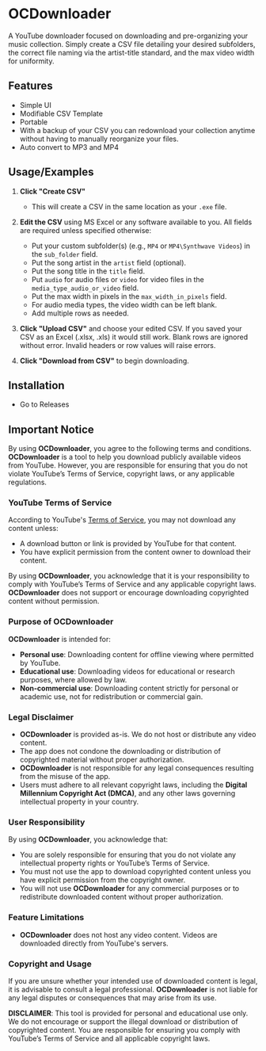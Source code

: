 # OCDownloader

A YouTube downloader focused on downloading and pre-organizing your music collection. Simply create a CSV file detailing your desired subfolders, the correct file naming via the artist-title standard, and the max video width for uniformity.

## Features
- Simple UI
- Modifiable CSV Template
- Portable
- With a backup of your CSV you can redownload your collection anytime without having to manually reorganize your files.
- Auto convert to MP3 and MP4

## Usage/Examples

1. **Click "Create CSV"**
   - This will create a CSV in the same location as your `.exe` file.

2. **Edit the CSV** using MS Excel or any software available to you. All fields are required unless specified otherwise:
   - Put your custom subfolder(s) (e.g., `MP4` or `MP4\Synthwave Videos`) in the `sub_folder` field.
   - Put the song artist in the `artist` field (optional).
   - Put the song title in the `title` field.
   - Put `audio` for audio files or `video` for video files in the `media_type_audio_or_video` field.
   - Put the max width in pixels in the `max_width_in_pixels` field.
   - For audio media types, the video width can be left blank.
   - Add multiple rows as needed.

3. **Click "Upload CSV"** and choose your edited CSV. If you saved your CSV as an Excel (.xlsx, .xls) it would still work. Blank rows are ignored without error. Invalid headers or row values will raise errors.

4. **Click "Download from CSV"** to begin downloading.

## Installation

- Go to Releases

## Important Notice

By using **OCDownloader**, you agree to the following terms and conditions. **OCDownloader** is a tool to help you download publicly available videos from YouTube. However, you are responsible for ensuring that you do not violate YouTube’s Terms of Service, copyright laws, or any applicable regulations.

### YouTube Terms of Service

According to YouTube's [Terms of Service](https://www.youtube.com/t/terms), you may not download any content unless:
- A download button or link is provided by YouTube for that content.
- You have explicit permission from the content owner to download their content.

By using **OCDownloader**, you acknowledge that it is your responsibility to comply with YouTube’s Terms of Service and any applicable copyright laws. **OCDownloader** does not support or encourage downloading copyrighted content without permission.

### Purpose of OCDownloader

**OCDownloader** is intended for:
- **Personal use**: Downloading content for offline viewing where permitted by YouTube.
- **Educational use**: Downloading videos for educational or research purposes, where allowed by law.
- **Non-commercial use**: Downloading content strictly for personal or academic use, not for redistribution or commercial gain.

### Legal Disclaimer

- **OCDownloader** is provided as-is. We do not host or distribute any video content.
- The app does not condone the downloading or distribution of copyrighted material without proper authorization.
- **OCDownloader** is not responsible for any legal consequences resulting from the misuse of the app.
- Users must adhere to all relevant copyright laws, including the **Digital Millennium Copyright Act (DMCA)**, and any other laws governing intellectual property in your country.
  
### User Responsibility

By using **OCDownloader**, you acknowledge that:
- You are solely responsible for ensuring that you do not violate any intellectual property rights or YouTube’s Terms of Service.
- You must not use the app to download copyrighted content unless you have explicit permission from the copyright owner.
- You will not use **OCDownloader** for any commercial purposes or to redistribute downloaded content without proper authorization.

### Feature Limitations

- **OCDownloader** does not host any video content. Videos are downloaded directly from YouTube's servers.

### Copyright and Usage

If you are unsure whether your intended use of downloaded content is legal, it is advisable to consult a legal professional. **OCDownloader** is not liable for any legal disputes or consequences that may arise from its use.

**DISCLAIMER**: This tool is provided for personal and educational use only. We do not encourage or support the illegal download or distribution of copyrighted content. You are responsible for ensuring you comply with YouTube’s Terms of Service and all applicable copyright laws.